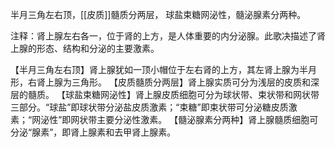 半月三角左右顶，[[皮质]]髓质分两层，
球盐束糖网泌性，髓泌腺素分两种。

注释：肾上腺左右各一，位于肾的上方，是人体重要的内分泌腺。此歌决描述了肾上腺的形态、结构和分泌的主要激素。

【半月三角左右顶】肾上腺犹如一顶小帽位于左右肾的上方，其左肾上腺为半月形，右肾上腺为三角形。
【皮质髓质分两层】肾上腺实质可分为浅层的皮质和深层的髓质。
【球盐束糖网泌性】肾上腺皮质细胞可分为球状带、束状带和网状带三部分。“球盐”即球状带分泌盐皮质激素；“束糖”即束状带可分泌糖皮质激素；“网泌性”即网状带主要分泌性激素。
【髓泌腺素分两种】肾上腺髓质细胞可分泌“腺素”，即肾上腺素和去甲肾上腺素。